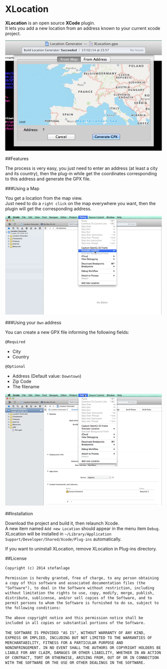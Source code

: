 # XLocation

**XLocation** is an open source **XCode** plugin.
<br />
It lets you add a new location from an address known to your current xcode project.
<br />

![Main](Screens/main.png)

##Features

The process is very easy, you just need to enter an address (at least a city and its country), then the plug-in while get the coordinates corresponding to this address and generate the GPX file.

###Using a Map

You get a location from the map view.
<br />
Just need to do a `right click` on the map everywhere you want, then the plugin will get the corresponding address.

![Demo](Screens/demo_map.gif)

###Using your `Own` address

You can create a new GPX file informing the following fields:

```` objective-c
@Required
````

- City
- Country

```` objective-c
@Optional
````

- Address 	(Default value: `Downtown`)
- Zip Code
- The filename

![Demo](Screens/demo_address.gif)

##Installation

Download the project and build it, then relaunch Xcode.
<br />
A new item named `Add new Location` should appear in the menu item `Debug`.
<br />
XLocation will be installed in `~/Library/Application Support/Developer/Shared/Xcode/Plug-ins` automatically.

If you want to uninstall XLocation, remove XLocation in Plug-ins directory.


##License

	Copyright (c) 2014 stefanlage

	Permission is hereby granted, free of charge, to any person obtaining
	a copy of this software and associated documentation files (the
	"Software"), to deal in the Software without restriction, including
	without limitation the rights to use, copy, modify, merge, publish,
	distribute, sublicense, and/or sell copies of the Software, and to
	permit persons to whom the Software is furnished to do so, subject to
	the following conditions:
		
	The above copyright notice and this permission notice shall be
	included in all copies or substantial portions of the Software.

	THE SOFTWARE IS PROVIDED "AS IS", WITHOUT WARRANTY OF ANY KIND,
	EXPRESS OR IMPLIED, INCLUDING BUT NOT LIMITED TO THE WARRANTIES OF
	MERCHANTABILITY, FITNESS FOR A PARTICULAR PURPOSE AND
	NONINFRINGEMENT. IN NO EVENT SHALL THE AUTHORS OR COPYRIGHT HOLDERS BE
	LIABLE FOR ANY CLAIM, DAMAGES OR OTHER LIABILITY, WHETHER IN AN ACTION
	OF CONTRACT, TORT OR OTHERWISE, ARISING FROM, OUT OF OR IN CONNECTION
	WITH THE SOFTWARE OR THE USE OR OTHER DEALINGS IN THE SOFTWARE.